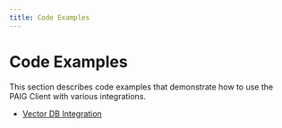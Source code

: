 ```yaml
---
title: Code Examples
---
```


# Code Examples

This section describes code examples that demonstrate how to use the PAIG Client with various integrations.

- [Vector DB Integration](vector-db-integration/index.md)